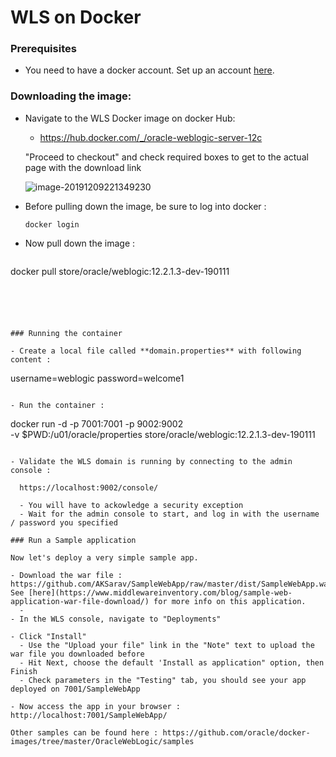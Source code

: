 # WLS on Docker

### Prerequisites

- You need to have a docker account.  Set up an account [here](https://hub.docker.com/signup).

### Downloading the image:

- Navigate to the WLS Docker image on docker Hub:

  - https://hub.docker.com/_/oracle-weblogic-server-12c

  "Proceed to checkout" and check required boxes to get to the actual page with the download link

  ![image-20191209221349230](/Users/jleemans/dev/github/how_to_by_jan/image-20191209221349230.png)

- Before pulling down the image, be sure to log into docker : 

  ```
  docker login
  ```
  
  
  
- Now pull down the image :

  ```
docker pull store/oracle/weblogic:12.2.1.3-dev-190111
  ```
  
  



### Running the container

- Create a local file called **domain.properties** with following content :

```
username=weblogic
password=welcome1
```

- Run the container : 

```
docker run -d -p 7001:7001 -p 9002:9002 \
      -v $PWD:/u01/oracle/properties store/oracle/weblogic:12.2.1.3-dev-190111
```

- Validate the WLS domain is running by connecting to the admin console : 
  
  https://localhost:9002/console/

  - You will have to ackowledge a security exception
  - Wait for the admin console to start, and log in with the username / password you specified

### Run a Sample application

Now let's deploy a very simple sample app.

- Download the war file : https://github.com/AKSarav/SampleWebApp/raw/master/dist/SampleWebApp.war.  See [here](https://www.middlewareinventory.com/blog/sample-web-application-war-file-download/) for more info on this application.
  - 
- In the WLS console, navigate to "Deployments"

- Click "Install"
  - Use the "Upload your file" link in the "Note" text to upload the war file you downloaded before
  - Hit Next, choose the default 'Install as application" option, then Finish
  - Check parameters in the "Testing" tab, you should see your app deployed on 7001/SampleWebApp

- Now access the app in your browser : http://localhost:7001/SampleWebApp/

Other samples can be found here : https://github.com/oracle/docker-images/tree/master/OracleWebLogic/samples
